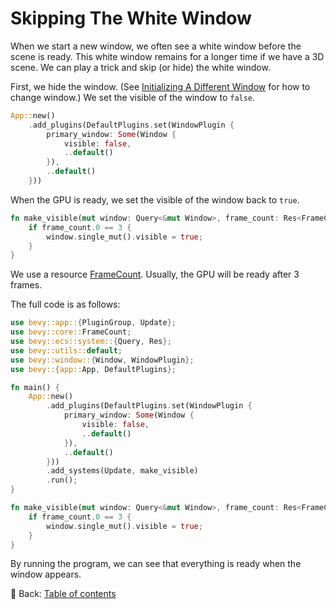 # Skipping The White Window

When we start a new window, we often see a white window before the scene is ready.
This white window remains for a longer time if we have a 3D scene.
We can play a trick and skip (or hide) the white window.

First, we hide the window.
(See [Initializing A Different Window](./initializing_a_different_window.md) for how to change window.)
We set the visible of the window to `false`.

```rust
App::new()
    .add_plugins(DefaultPlugins.set(WindowPlugin {
        primary_window: Some(Window {
            visible: false,
            ..default()
        }),
        ..default()
    }))
```

When the GPU is ready, we set the visible of the window back to `true`.

```rust
fn make_visible(mut window: Query<&mut Window>, frame_count: Res<FrameCount>) {
    if frame_count.0 == 3 {
        window.single_mut().visible = true;
    }
}
```

We use a resource [FrameCount](https://docs.rs/bevy/latest/bevy/core/struct.FrameCount.html).
Usually, the GPU will be ready after 3 frames.

The full code is as follows:

```rust
use bevy::app::{PluginGroup, Update};
use bevy::core::FrameCount;
use bevy::ecs::system::{Query, Res};
use bevy::utils::default;
use bevy::window::{Window, WindowPlugin};
use bevy::{app::App, DefaultPlugins};

fn main() {
    App::new()
        .add_plugins(DefaultPlugins.set(WindowPlugin {
            primary_window: Some(Window {
                visible: false,
                ..default()
            }),
            ..default()
        }))
        .add_systems(Update, make_visible)
        .run();
}

fn make_visible(mut window: Query<&mut Window>, frame_count: Res<FrameCount>) {
    if frame_count.0 == 3 {
        window.single_mut().visible = true;
    }
}
```

By running the program, we can see that everything is ready when the window appears.

<!-- :arrow_right:  Next:  -->

:blue_book: Back: [Table of contents](./../README.md)
